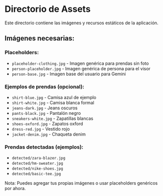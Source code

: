 # Directorio de Assets

Este directorio contiene las imágenes y recursos estáticos de la aplicación.

## Imágenes necesarias:

### Placeholders:
- `placeholder-clothing.jpg` - Imagen genérica para prendas sin foto
- `person-placeholder.jpg` - Imagen genérica de persona para el visor
- `person-base.jpg` - Imagen base del usuario para Gemini

### Ejemplos de prendas (opcional):
- `shirt-blue.jpg` - Camisa azul de ejemplo
- `shirt-white.jpg` - Camisa blanca formal
- `jeans-dark.jpg` - Jeans oscuros
- `pants-black.jpg` - Pantalón negro
- `sneakers-white.jpg` - Zapatillas blancas
- `shoes-oxford.jpg` - Zapatos oxford
- `dress-red.jpg` - Vestido rojo
- `jacket-denim.jpg` - Chaqueta denim

### Prendas detectadas (ejemplos):
- `detected/zara-blazer.jpg`
- `detected/hm-sweater.jpg`
- `detected/nike-shoes.jpg`
- `detected/basic-tee.jpg`

Nota: Puedes agregar tus propias imágenes o usar placeholders genéricos por ahora.